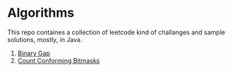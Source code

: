 # Algorithms 

This repo containes a collection of leetcode kind of challanges and sample solutions, mostly, in Java.

1. [Binary Gap](BinaryGap/)
2. [Count Conforming Bitmasks](CountConformingBitmasks/)
<!-- 3. [Countries Count](CountriesCount/)
4. [Cyclic Rotation](CyclicRotation/) 
5. [Frog Jump](FrogJump/) 
6. [Odd Occurrences In Array](OddOccurrencesInArray/) 
7. [Perm missing elem](PermMissingElem/) 
8. [Tape Equilibrium](TapeEquilibrium/) 
9. [Trapping Rain Water](TrappingRainWater/)
-->
